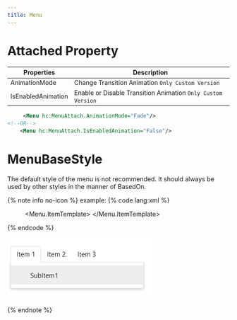 ```yaml
---
title: Menu
---
```


# Attached Property
| Properties | Description |
| - | - |
| AnimationMode  | Change Transition Animation  `Only Custom Version` |
| IsEnabledAnimation  | Enable or Disable Transition Animation  `Only Custom Version` |

```xml
     <Menu hc:MenuAttach.AnimationMode="Fade"/>
<!--OR-->
    <Menu hc:MenuAttach.IsEnabledAnimation="False"/>
```

# MenuBaseStyle

The default style of the menu is not recommended. It should always be used by other styles in the manner of BasedOn.

{% note info no-icon %}
example:
{% code lang:xml %}
    <Menu ItemsSource="{Binding Menus}">
        <Menu.ItemTemplate>
            <HierarchicalDataTemplate ItemsSource="{Binding Children}">
                <TextBlock Text="{Binding Name}"></TextBlock>
            </HierarchicalDataTemplate>
        </Menu.ItemTemplate>
</Menu>
{% endcode %}

![Menu.BaseStyle](https://raw.githubusercontent.com/HandyOrg/HandyOrgResource/master/HandyControl/Doc/native_controls/Menu.BaseStyle.png)

{% endnote %}